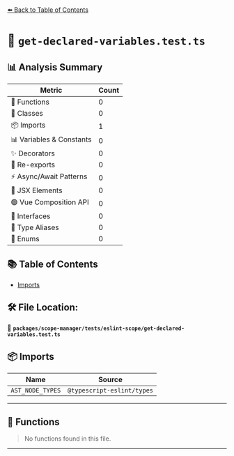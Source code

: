 [⬅️ Back to Table of Contents](../../../../index.md)

# 📄 `get-declared-variables.test.ts`

## 📊 Analysis Summary

| Metric | Count |
|--------|-------|
| 🔧 Functions | 0 |
| 🧱 Classes | 0 |
| 📦 Imports | 1 |
| 📊 Variables & Constants | 0 |
| ✨ Decorators | 0 |
| 🔄 Re-exports | 0 |
| ⚡ Async/Await Patterns | 0 |
| 💠 JSX Elements | 0 |
| 🟢 Vue Composition API | 0 |
| 📐 Interfaces | 0 |
| 📑 Type Aliases | 0 |
| 🎯 Enums | 0 |

## 📚 Table of Contents

- [Imports](#imports)

## 🛠️ File Location:
📂 **`packages/scope-manager/tests/eslint-scope/get-declared-variables.test.ts`**

## 📦 Imports

| Name | Source |
|------|--------|
| `AST_NODE_TYPES` | `@typescript-eslint/types` |


---

## 🔧 Functions

> No functions found in this file.


---